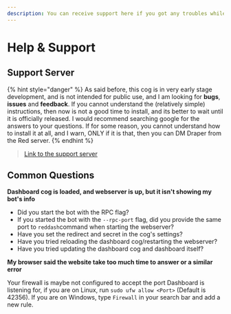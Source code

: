 ```yaml
---
description: You can receive support here if you got any troubles while using dashboard.
---
```


# Help & Support

## Support Server

{% hint style="danger" %}
As said before, this cog is in very early stage development, and is not intended for public use, and I am looking for **bugs**, **issues** and **feedback**. If you cannot understand the \(relatively simple\) instructions, then now is not a good time to install, and its better to wait until it is officially released. I would recommend searching google for the answers to your questions. If for some reason, you cannot understand how to install it at all, and I warn, ONLY if it is that, then you can DM Draper from the Red server.
{% endhint %}

> [Link to the support server](https://discord.gg/vQZTdB9)

## Common Questions

**Dashboard cog is loaded, and webserver is up, but it isn't showing my bot's info**

* Did you start the bot with the RPC flag?
* If you started the bot with the `--rpc-port` flag, did you provide the same port to `reddash`command when starting the webserver?
* Have you set the redirect and secret in the cog's settings?
* Have you tried reloading the dashboard cog/restarting the webserver?
* Have you tried updating the dashboard cog and dashboard itself?

**My browser said the website take too much time to answer or a similar error**

Your firewall is maybe not configured to accept the port Dashboard is listening for, if you are on Linux, run `sudo ufw allow <Port>` \(Default is 42356\). If you are on Windows, type `Firewall` in your search bar and add a new rule.

